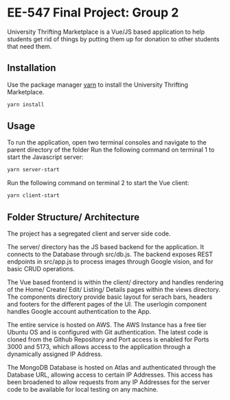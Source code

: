 # EE-547 Final Project: Group 2

University Thrifting Marketplace is a Vue/JS based application to help students get rid of things by putting them up for donation to other students that need them.​

## Installation

Use the package manager [yarn](https://yarnpkg.com/) to install the University Thrifting Marketplace.

```bash
yarn install
```

## Usage

To run the application, open two terminal consoles and navigate to the parent directory of the folder
Run the following command on terminal 1 to start the Javascript server:

```bash
yarn server-start
```

Run the following command on terminal 2 to start the Vue client:

```bash
yarn client-start
```

## Folder Structure/ Architecture

The project has a segregated client and server side code.

The server/ directory has the JS based backend for the application. It connects to the Database through src/db.js. The backend exposes REST endpoints in src/app.js to process images through Google vision, and for basic CRUD operations.

The Vue based frontend is within the client/ directory and handles rendering of the Home/ Create/ Edit/ Listing/ Details pages within the views directory. The components directory provide basic layout for serach bars, headers and footers for the different pages of the UI. The userlogin component handles Google account authentication to the App.

The entire service is hosted on AWS. The AWS Instance has a free tier Ubuntu OS and is configured with Git authentication. The latest code is cloned from the Github Repository and Port access is enabled for Ports 3000 and 5173, which allows access to the application through a dynamically assigned IP Address.

The MongoDB Database is hosted on Atlas and authenticated through the Database URL, allowing access to certain IP Addresses. This access has been broadened to allow requests from any IP Addresses for the server code to be available for local testing on any machine.

